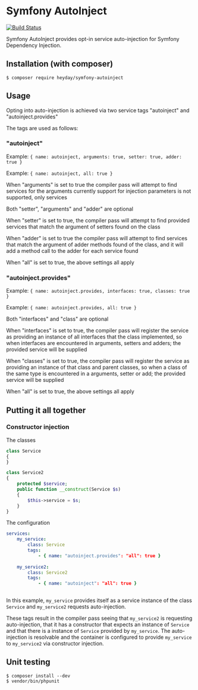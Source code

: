# Symfony AutoInject

[![Build Status](https://travis-ci.org/heyday/symfony-autoinject.svg?branch=master)](https://travis-ci.org/heyday/symfony-autoinject)

Symfony AutoInject provides opt-in service auto-injection for Symfony Dependency Injection.

## Installation (with composer)

	$ composer require heyday/symfony-autoinject

## Usage

Opting into auto-injection is achieved via two service tags "autoinject" and "autoinject.provides"

The tags are used as follows:

### "autoinject"

Example: `{ name: autoinject, arguments: true, setter: true, adder: true }`

Example: `{ name: autoinject, all: true }`

When "arguments" is set to true the compiler pass will attempt to find services for the arguments
currently support for injection parameters is not supported, only services

Both "setter", "arguments" and "adder" are optional

When "setter" is set to true, the compiler pass will attempt to find provided services that match
the argument of setters found on the class

When "adder" is set to true the compiler pass will attempt to find services that match the
argument of adder methods found of the class, and it will add a method call to the adder
for each service found

When "all" is set to true, the above settings all apply

### "autoinject.provides"

Example: `{ name: autoinject.provides, interfaces: true, classes: true }`

Example: `{ name: autoinject.provides, all: true }`

Both "interfaces" and "class" are optional

When "interfaces" is set to true, the compiler pass will register the service as providing an instance of
all interfaces that the class implemented, so when interfaces are encountered in arguments, setters and adders;
the provided service will be supplied

When "classes" is set to true, the compiler pass will register the service as providing an instance of
that class and parent classes, so when a class of the same type is encountered in a arguments, setter or add; the provided
service will be supplied

When "all" is set to true, the above settings all apply

## Putting it all together

### Constructor injection

The classes

```php
class Service
{
}

class Service2
{
	protected $service;
	public function __construct(Service $s)
	{
		$this->service = $s;
	}
}
```

The configuration

```yml
services:
	my_service:
		class: Service
		tags:
			- { name: "autoinject.provides": "all": true }
			
	my_service2:
		class: Service2
		tags:
			- { name: "autoinject": "all": true }
	
```

In this example, `my_service` provides itself as a service instance of the class `Service` and `my_service2`
requests auto-injection.

These tags result in the compiler pass seeing that `my_service2` is requesting auto-injection, that it has a constructor
that expects an instance of `Service` and that there is a instance of `Service` provided by `my_service`. The auto-injection
is resolvable and the container is configured to provide `my_service` to `my_service2` via constructor injection.

## Unit testing

    $ composer install --dev
    $ vendor/bin/phpunit